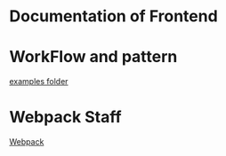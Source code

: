 # Documentation of Frontend

# WorkFlow and pattern

[examples folder](workflow/example)

# Webpack Staff

[Webpack](workflow/webpack/webpackConfig.md) 